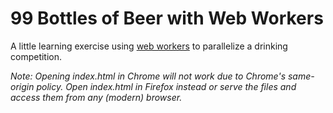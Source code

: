 # 99 Bottles of Beer with Web Workers

A little learning exercise using [web workers](https://developer.mozilla.org/en-US/docs/Web/API/Worker) to parallelize a drinking competition.

*Note: Opening index.html in Chrome will not work due to Chrome's same-origin policy. Open index.html in Firefox instead or serve the files and access them from any (modern) browser.*